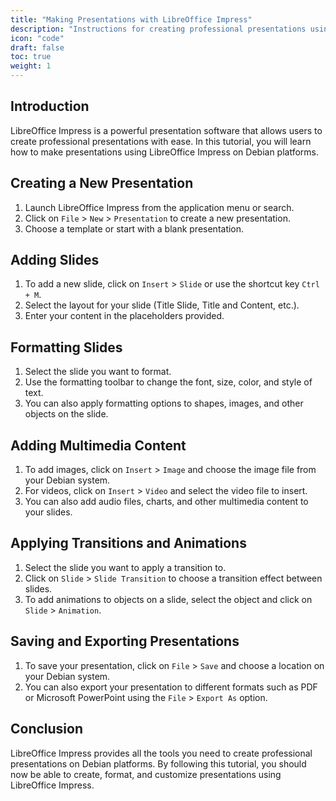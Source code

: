 ```yaml
---
title: "Making Presentations with LibreOffice Impress"
description: "Instructions for creating professional presentations using LibreOffice Impress, the presentation software in LibreOffice, on Debian platforms."
icon: "code"
draft: false
toc: true
weight: 1
---
```


## Introduction

LibreOffice Impress is a powerful presentation software that allows users to create professional presentations with ease. In this tutorial, you will learn how to make presentations using LibreOffice Impress on Debian platforms.

## Creating a New Presentation

1. Launch LibreOffice Impress from the application menu or search.
2. Click on `File` > `New` > `Presentation` to create a new presentation.
3. Choose a template or start with a blank presentation.

## Adding Slides

1. To add a new slide, click on `Insert` > `Slide` or use the shortcut key `Ctrl + M`.
2. Select the layout for your slide (Title Slide, Title and Content, etc.).
3. Enter your content in the placeholders provided.

## Formatting Slides

1. Select the slide you want to format.
2. Use the formatting toolbar to change the font, size, color, and style of text.
3. You can also apply formatting options to shapes, images, and other objects on the slide.

## Adding Multimedia Content

1. To add images, click on `Insert` > `Image` and choose the image file from your Debian system.
2. For videos, click on `Insert` > `Video` and select the video file to insert.
3. You can also add audio files, charts, and other multimedia content to your slides.

## Applying Transitions and Animations

1. Select the slide you want to apply a transition to.
2. Click on `Slide` > `Slide Transition` to choose a transition effect between slides.
3. To add animations to objects on a slide, select the object and click on `Slide` > `Animation`.

## Saving and Exporting Presentations

1. To save your presentation, click on `File` > `Save` and choose a location on your Debian system.
2. You can also export your presentation to different formats such as PDF or Microsoft PowerPoint using the `File` > `Export As` option.

## Conclusion

LibreOffice Impress provides all the tools you need to create professional presentations on Debian platforms. By following this tutorial, you should now be able to create, format, and customize presentations using LibreOffice Impress.
